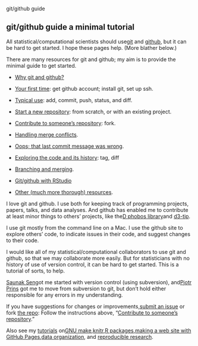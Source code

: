 git/github guide

## git/github guide a minimal tutorial

All statistical/computational scientists should use[git](http://git-scm.com/) and [github](http://github.com/), but it can be hard to get started. I hope these pages help. (More blather below.)

There are many resources for git and github; my aim is to provide the minimal guide to get started.

- [Why git and github?](http://kbroman.org/github_tutorial/pages/why.html)

- [Your first time](http://kbroman.org/github_tutorial/pages/first_time.html): get github account; install git, set up ssh.

- [Typical use](http://kbroman.org/github_tutorial/pages/routine.html): add, commit, push, status, and diff.

- [Start a new repository](http://kbroman.org/github_tutorial/pages/init.html): from scratch, or with an existing project.

- [Contribute to someone’s repository](http://kbroman.org/github_tutorial/pages/fork.html): fork.

- [Handling merge conflicts](http://kbroman.org/github_tutorial/pages/merge_conflicts.html).

- [Oops; that last commit message was wrong](http://kbroman.org/github_tutorial/pages/amend_commit_msg.html).

- [Exploring the code and its history](http://kbroman.org/github_tutorial/pages/exploring_code.html): tag, diff

- [Branching and merging](http://kbroman.org/github_tutorial/pages/branching.html).

- [Git/github with RStudio](http://kbroman.org/github_tutorial/pages/rstudio.html)

- [Other (much more thorough) resources](http://kbroman.org/github_tutorial/pages/resources.html).

I love git and github. I use both for keeping track of programming projects, papers, talks, and data analyses. And github has enabled me to contribute at least minor things to others’ projects, like the[D phobos library](https://github.com/D-Programming-Language/phobos)and [d3-tip](https://github.com/Caged/d3-tip).

I use git mostly from the command line on a Mac. I use the github site to explore others’ code, to indicate issues in their code, and suggest changes to their code.

I would like all of my statistical/computational collaborators to use git and github, so that we may collaborate more easily. But for statisticians with no history of use of version control, it can be hard to get started. This is a tutorial of sorts, to help.

[Saunak Sen](http://www.epibiostat.ucsf.edu/biostat/sen/index.html)got me started with version control (using subversion), and[Pjotr Prins](http://www.thebird.nl/) got me to move from subversion to git, but don’t hold either responsible for any errors in my understanding.

If you have suggestions for changes or improvements,[submit an issue](https://github.com/kbroman/github_tutorial/issues) or fork [the repo](http://github.com/kbroman/github_tutorial): Follow the instructions above, “[Contribute to someone’s repository](http://kbroman.org/github_tutorial/pages/fork.html).”

Also see my [tutorials](http://kbroman.org/pages/tutorials) on[GNU make](http://kbroman.org/minimal_make),[knitr](http://kbroman.org/knitr_knutshell),[R packages](http://kbroman.org/pkg_primer),[making a web site with GitHub Pages](http://kbroman.org/simple_site),[data organization](http://kbroman.org/dataorg), and [reproducible research](http://kbroman.org/steps2rr).